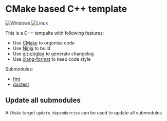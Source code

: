 # CMake based C++ template

![Windows](https://github.com/maidamai0/cpp_template/actions/workflows/windows.yml/badge.svg)
![Linux](https://github.com/maidamai0/cpp_template/actions/workflows/linux.yml/badge.svg)

This is a C++ tempalte with following features:

* Use [CMake](https://cmake.org/download/) to orgonise code
* Use [Ninja](https://ninja-build.org/) to build
* Use [git-chglog](https://github.com/git-chglog/git-chglog) to generate changelog
* Use [clang-format](https://clang.llvm.org/docs/ClangFormat.html) to keep code style

Submodules:

* [fmt](https://github.com/fmtlib/fmt)
* [doctest](https://github.com/onqtam/doctest)

## Update all submodules

A `CMake` target `update_dependencies` can be used to update all submodules
